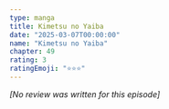 ```yaml
---
type: manga
title: Kimetsu no Yaiba
date: "2025-03-07T00:00:00"
name: "Kimetsu no Yaiba"
chapter: 49
rating: 3
ratingEmoji: "⭐️⭐️⭐️"
---
```


_[No review was written for this episode]_
